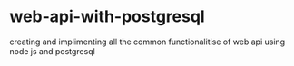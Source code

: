 # web-api-with-postgresql
creating and implimenting all the common functionalitise of web api using node js and postgresql
